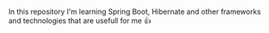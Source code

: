 In this repository I'm learning Spring Boot, Hibernate and other frameworks and technologies that are usefull for me :+1: